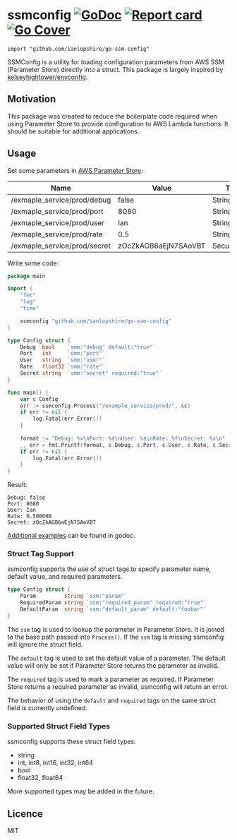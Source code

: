 # ssmconfig [![GoDoc](https://godoc.org/github.com/ianlopshire/go-ssm-config?status.svg)](http://godoc.org/github.com/ianlopshire/go-ssm-config) [![Report card](https://goreportcard.com/badge/github.com/ianlopshire/go-ssm-config)](https://goreportcard.com/report/github.com/ianlopshire/go-ssm-config) [![Go Cover](http://gocover.io/_badge/github.com/ianlopshire/go-ssm-config)](http://gocover.io/github.com/ianlopshire/go-ssm-config)

`import "github.com/ianlopshire/go-ssm-config"`

SSMConfig is a utility for loading configuration parameters from AWS SSM (Parameter Store) directly into a struct. This
package is largely inspired by [kelseyhightower/envconfig](https://github.com/kelseyhightower/envconfig).

## Motivation

This package was created to reduce the boilerplate code required when using Parameter Store to provide configuration to 
AWS Lambda functions. It should be suitable for additional applications.

## Usage

Set some parameters in [AWS Parameter Store](https://docs.aws.amazon.com/systems-manager/latest/userguide/systems-manager-parameter-store.html):

| Name                         | Value                | Type         | Key ID        |
| ---------------------------- | -------------------- | ------------ | ------------- |
| /exmaple_service/prod/debug  | false                | String       | -             |
| /exmaple_service/prod/port   | 8080                 | String       | -             |
| /exmaple_service/prod/user   | Ian                  | String       | -             |
| /exmaple_service/prod/rate   | 0.5                  | String       | -             |
| /exmaple_service/prod/secret | zOcZkAGB6aEjN7SAoVBT | SecureString | alias/aws/ssm |
        
Write some code:

```go
package main

import (
    "fmt"
    "log"
    "time"

    ssmconfig "github.com/ianlopshire/go-ssm-config"
)

type Config struct {
    Debug  bool    `smm:"debug" default:"true"`
    Port   int     `smm:"port"`
    User   string  `smm:"user"`
    Rate   float32 `smm:"rate"`
    Secret string  `smm:"secret" required:"true"`
}

func main() {
    var c Config
    err := ssmconfig.Process("/example_service/prod/", &c)
    if err != nil {
        log.Fatal(err.Error())
    }
    
    format := "Debug: %v\nPort: %d\nUser: %s\nRate: %f\nSecret: %s\n"
    _, err = fmt.Printf(format, c.Debug, c.Port, c.User, c.Rate, c.Secret)
    if err != nil {
        log.Fatal(err.Error())
    }
}
```

Result:

```
Debug: false
Port: 8080
User: Ian
Rate: 0.500000
Secret: zOcZkAGB6aEjN7SAoVBT
```

[Additional examples](https://godoc.org/github.com/ianlopshire/go-ssm-config#pkg-examples) can be found in godoc.

### Struct Tag Support

ssmconfig supports the use of struct tags to specify parameter name, default value, and required parameters.

```go
type Config struct {
    Param         string `ssm:"param"`
    RequiredParam string `ssm:"required_param" required:"true"`
    DefaultParam  string `ssm:"default_param" default:"foobar"`
}
```

The `ssm` tag is used to lookup the parameter in Parameter Store. It is joined to the base path passed into `Process()`.
If the `ssm` tag is missing ssmconfig will ignore the struct field.

The `default` tag is used to set the default value of a parameter. The default value will only be set if Parameter Store
returns the parameter as invalid.

The `required` tag is used to mark a parameter as required. If Parameter Store returns a required parameter as invalid,
ssmconfig will return an error.

The behavior of using the `default` and `required` tags on the same struct field is currently undefined.

### Supported Struct Field Types

ssmconfig supports these struct field types:

* string
* int, int8, int16, int32, int64
* bool
* float32, float64

More supported types may be added in the future.

## Licence

MIT